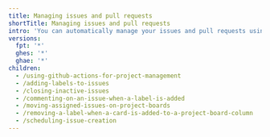```yaml
---
title: Managing issues and pull requests
shortTitle: Managing issues and pull requests
intro: 'You can automatically manage your issues and pull requests using {% data variables.product.prodname_actions %} workflows.'
versions:
  fpt: '*'
  ghes: '*'
  ghae: '*'
children:
  - /using-github-actions-for-project-management
  - /adding-labels-to-issues
  - /closing-inactive-issues
  - /commenting-on-an-issue-when-a-label-is-added
  - /moving-assigned-issues-on-project-boards
  - /removing-a-label-when-a-card-is-added-to-a-project-board-column
  - /scheduling-issue-creation
---
```

